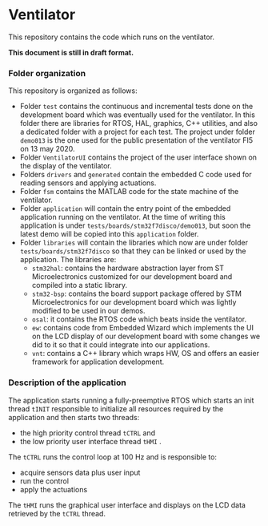 Ventilator
==========



This repository contains the code which runs on the ventilator.



**This document is still in draft format.**



### Folder organization

This repository is organized as follows:

- Folder `test` contains the continuous and incremental tests done on the development board which was eventually used for the ventilator. In this folder there are  libraries for RTOS, HAL, graphics, C++ utilities, and also a dedicated folder with a project for each test. The project under folder `demo013` is the one used for the public presentation of the ventilator FI5 on 13 may 2020.
- Folder `VentilatorUI` contains the project of the user interface shown on the display of the ventilator.
- Folders `drivers` and `generated` contain the embedded C code used for reading sensors and applying actuations.
- Folder `fsm` contains the MATLAB code for the state machine of the ventilator.
- Folder `application` will contain the entry point of the embedded application running on the ventilator. At the time of writing this application is under `tests/boards/stm32f7disco/demo013`, but soon the latest demo will be copied into this `application` folder.
- Folder `libraries` will contain the libraries which now are under folder `tests/boards/stm32f7disco` so that they can be linked or used by the application. The libraries are:
  - `stm32hal`:  contains the hardware abstraction layer from ST Microelectronics customized for our development board and compiled into a static library.
  - `stm32-bsp`: contains the board support package offered by STM Microelectronics for our development board which was lightly modified to be used in our demos.
  - `osal`: it contains the RTOS code which beats inside the ventilator.
  - `ew`: contains code from Embedded Wizard which implements the UI on the LCD display of our development board with some changes we did to it so that it could integrate into our applications.  
  - `vnt`: contains a C++ library which wraps HW, OS and offers an easier framework for application development. 



### Description of the application

The application starts running a fully-preemptive RTOS which starts an init thread `tINIT` responsible to initialize all resources required by the application and then starts two threads: 

- the high priority control thread `tCTRL` and 
- the low priority user interface thread `tHMI` . 

The `tCTRL` runs the control loop at 100 Hz and is responsible to:

- acquire sensors data plus user input
- run the control
- apply the actuations

The `tHMI` runs the graphical user interface and displays on the LCD data retrieved by the `tCTRL` thread.

